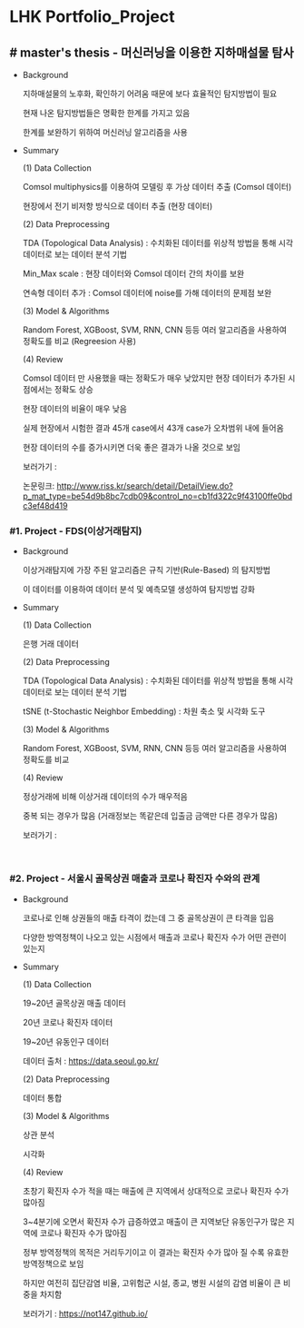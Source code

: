# LHK Portfolio_Project

## # master's thesis - 머신러닝을 이용한 지하매설물 탐사

* Background

  지하매설물의 노후화, 확인하기 어려움 때문에 보다 효율적인 탐지방법이 필요

  현재 나온 탐지방법들은 명확한 한계를 가지고 있음

  한계를 보완하기 위하여 머신러닝 알고리즘을 사용



- Summary

  (1) Data Collection

   Comsol multiphysics를 이용하여 모델링 후 가상 데이터 추출 (Comsol 데이터)

   현장에서 전기 비저항 방식으로 데이터 추출 (현장 데이터)

  

  (2) Data Preprocessing

   TDA (Topological Data Analysis) : 수치화된 데이터를 위상적 방법을 통해 시각 데이터로 보는 데이터 분석 기법

   Min_Max scale : 현장 데이터와 Comsol 데이터 간의 차이를 보완

   연속형 데이터 추가 : Comsol 데이터에 noise를 가해 데이터의 문제점 보완

  

  (3) Model & Algorithms

   Random Forest, XGBoost, SVM, RNN, CNN 등등 여러 알고리즘을 사용하여 정확도를 비교 (Regreesion 사용)

  

  (4) Review

   Comsol 데이터 만 사용했을 때는 정확도가 매우 낮았지만 현장 데이터가 추가된 시점에서는 정확도 상승

   현장 데이터의 비율이 매우 낮음

   실제 현장에서 시험한 결과 45개 case에서 43개 case가 오차범위 내에 들어옴

   현장 데이터의 수를 증가시키면 더욱 좋은 결과가 나올 것으로 보임

  

  보러가기 : 

  논문링크:  http://www.riss.kr/search/detail/DetailView.do?p_mat_type=be54d9b8bc7cdb09&control_no=cb1fd322c9f43100ffe0bdc3ef48d419

### #1. Project - FDS(이상거래탐지)

* Background

  이상거래탐지에 가장 주된 알고리즘은 규칙 기반(Rule-Based) 의 탐지방법

  이 데이터를 이용하여 데이터 분석 및 예측모델 생성하여 탐지방법 강화



* Summary

  (1) Data Collection

   은행 거래 데이터

  

  (2) Data Preprocessing

   TDA (Topological Data Analysis) : 수치화된 데이터를 위상적 방법을 통해 시각 데이터로 보는 데이터 분석 기법

   tSNE (t-Stochastic Neighbor Embedding) : 차원 축소 및 시각화 도구

  

  (3) Model & Algorithms

   Random Forest, XGBoost, SVM, RNN, CNN 등등 여러 알고리즘을 사용하여 정확도를 비교

  

  (4) Review

   정상거래에 비해 이상거래 데이터의 수가 매우적음

   중복 되는 경우가 많음 (거래정보는 똑같은데 입출금 금액만 다른 경우가 많음)

  

  보러가기 : 

  ​	

### #2. Project - 서울시 골목상권 매출과 코로나 확진자 수와의 관계

  

* Background

  코로나로 인해 상권들의 매출 타격이 컸는데 그 중 골목상권이 큰 타격을 입음

  다양한 방역정책이 나오고 있는 시점에서 매출과 코로나 확진자 수가 어떤 관련이 있는지 

    

* Summary

  (1) Data Collection

   19~20년 골목상권 매출 데이터

   20년 코로나 확진자 데이터

   19~20년 유동인구 데이터

  데이터 출처 : https://data.seoul.go.kr/

    

  (2) Data Preprocessing

   데이터 통합

    

  (3) Model & Algorithms

   상관 분석

   시각화

    

  (4) Review

   초창기 확진자 수가 적을 때는 매출에 큰 지역에서 상대적으로 코로나 확진자 수가 많아짐

   3~4분기에 오면서 확진자 수가 급증하였고 매출이 큰 지역보단 유동인구가 많은 지역에 코로나 확진자 수가 많아짐

   정부 방역정책의 목적은 거리두기이고 이 결과는 확진자 수가 많아 질 수록 유효한 방역정책으로 보임

   하지만 여전히 집단감염 비율, 고위험군 시설, 종교, 병원 시설의 감염 비율이 큰 비중을 차지함

    

  보러가기 :  https://not147.github.io/

